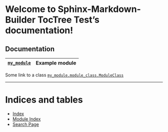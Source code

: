 <meta name="author" content="Liran Funaro"/>
<meta name="copyright" content="Copyright (c) 2023-2023, Liran Funaro."/>
<meta name="version" content="0.6.4"/>

<!-- Taken from https://github.com/FabianNiehaus/sphinx-markdown-builder-toctree-test -->
<!-- Sphinx-Markdown-Builder TocTree Test documentation master file, created by
sphinx-quickstart on Thu Sep  3 12:25:35 2020.
You can adapt this file completely to your liking, but it should at least
contain the root `toctree` directive. -->

<a id="welcome-to-sphinx-markdown-builder-toctree-test-s-documentation"></a>

# Welcome to Sphinx-Markdown-Builder TocTree Test’s documentation!

<a id="documentation"></a>

## Documentation

| [`my_module`](https://localhost/library/my_module.html#module-my_module)   | Example module   |
|----------------------------------------------------------------------------|------------------|

Some link to a class [`my_module.module_class.ModuleClass`](https://localhost/library/my_module.module_class.html#my_module.module_class.ModuleClass)

---

<a id="indices-and-tables"></a>

# Indices and tables

* [Index](https://localhost/genindex.html)
* [Module Index](https://localhost/py-modindex.html)
* [Search Page](https://localhost/search.html)
